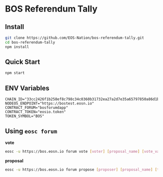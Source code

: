 # BOS Referendum Tally

## Install

```bash
git clone https://github.com/EOS-Nation/bos-referendum-tally.git
cd bos-referendum-tally
npm install
```

## Quick Start

```bash
npm start
```

## ENV Variables

```env
CHAIN_ID="33cc2426f1b258ef8c798c34c0360b31732ea27a2d7e35a65797850a86d1ba85"
NODEOS_ENDPOINT="https://bostest.eosn.io"
CONTRACT_FORUM="bosforumdapp"
CONTRACT_TOKEN="eosio.token"
TOKEN_SYMBOL="BOS"
```

## Using `eosc forum`

**vote**

```bash
eosc -u https://bos.eosn.io forum vote [voter] [proposal_name] [vote_value] --target-contract bosforumdapp
```

**proposal**

```bash
eosc -u https://bos.eosn.io forum propose [proposer] [proposal_name] [title] [proposal_expiration_date] --target-contract bosforumdapp
```
